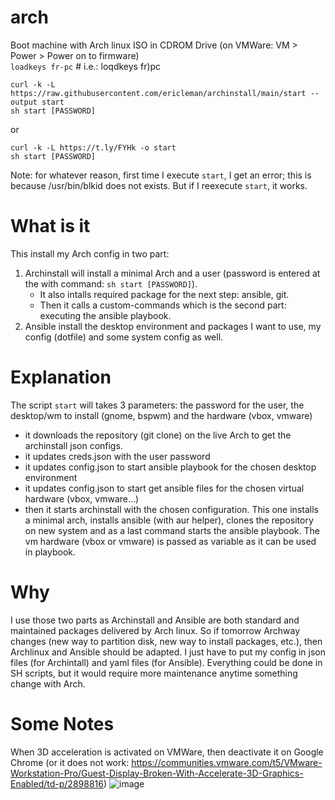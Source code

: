# arch
 Boot machine with Arch linux ISO in CDROM Drive (on VMWare: VM > Power > Power on to firmware)  
`loadkeys fr-pc` # i.e.: loqdkeys fr)pc

`curl -k -L https://raw.githubusercontent.com/ericleman/archinstall/main/start --output start`  
`sh start [PASSWORD]`

or

`curl -k -L https://t.ly/FYHk -o start`  
`sh start [PASSWORD]`

Note: for whatever reason, first time I execute `start`, I get an error; this is because /usr/bin/blkid does not exists. But if I reexecute `start`, it works.

# What is it
This install my Arch config in two part:
1. Archinstall will install a minimal Arch and a user (password is entered at the with command: `sh start [PASSWORD]`). 
   - It also intalls required package for the next step: ansible, git. 
   - Then it calls a custom-commands which is the second part: executing the ansible playbook.
2. Ansible install the desktop environment and packages I want to use, my config (dotfile) and some system config as well.

# Explanation
The script `start` will takes 3 parameters: the password for the user, the desktop/wm to install (gnome, bspwm) and the hardware (vbox, vmware)
- it downloads the repository (git clone) on the live Arch to get the archinstall json configs.
- it updates creds.json with the user password 
- it updates config.json to start ansible playbook for the chosen desktop environment
- it updates config.json to start get ansible files for the chosen virtual hardware (vbox, vmware...)
- then it starts archinstall with the chosen configuration. This one installs a minimal arch, installs ansible (with aur helper), clones the repository on new system and as a last command starts the ansible playbook. The vm hardware (vbox or vmware) is passed as variable as it can be used in playbook.


# Why
I use those two parts as Archinstall and Ansible are both standard and maintained packages delivered by Arch linux. So if tomorrow Archway changes (new way to partition disk, new way to install packages, etc.), then Archlinux and Ansible should be adapted. I just have to put my config in json files (for Archintall) and yaml files (for Ansible).
Everything could be done in SH scripts, but it would require more maintenance anytime something change with Arch.


# Some Notes
When 3D acceleration is activated on VMWare, then deactivate it on Google Chrome (or it does not work: https://communities.vmware.com/t5/VMware-Workstation-Pro/Guest-Display-Broken-With-Accelerate-3D-Graphics-Enabled/td-p/2898816)
![image](https://user-images.githubusercontent.com/26767717/177496730-38f3be75-ae3c-4329-a49e-0002abfc595a.png)
